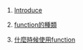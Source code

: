 1. [Introduce](introduce.md)

2. [function的種類](function-type.md)

3. [什麼時候使用function](how-to-use-function.md)

